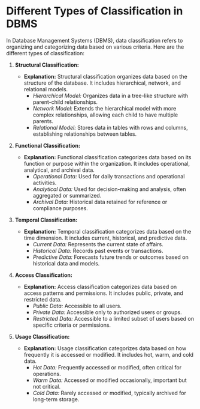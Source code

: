 # Different Types of Classification in DBMS

In Database Management Systems (DBMS), data classification refers to organizing and categorizing data based on various criteria. Here are the different types of classification:

1. **Structural Classification:**

   - **Explanation:** Structural classification organizes data based on the structure of the database. It includes hierarchical, network, and relational models.
     - _Hierarchical Model:_ Organizes data in a tree-like structure with parent-child relationships.
     - _Network Model:_ Extends the hierarchical model with more complex relationships, allowing each child to have multiple parents.
     - _Relational Model:_ Stores data in tables with rows and columns, establishing relationships between tables.

2. **Functional Classification:**

   - **Explanation:** Functional classification categorizes data based on its function or purpose within the organization. It includes operational, analytical, and archival data.
     - _Operational Data:_ Used for daily transactions and operational activities.
     - _Analytical Data:_ Used for decision-making and analysis, often aggregated or summarized.
     - _Archival Data:_ Historical data retained for reference or compliance purposes.

3. **Temporal Classification:**

   - **Explanation:** Temporal classification categorizes data based on the time dimension. It includes current, historical, and predictive data.
     - _Current Data:_ Represents the current state of affairs.
     - _Historical Data:_ Records past events or transactions.
     - _Predictive Data:_ Forecasts future trends or outcomes based on historical data and models.

4. **Access Classification:**

   - **Explanation:** Access classification categorizes data based on access patterns and permissions. It includes public, private, and restricted data.
     - _Public Data:_ Accessible to all users.
     - _Private Data:_ Accessible only to authorized users or groups.
     - _Restricted Data:_ Accessible to a limited subset of users based on specific criteria or permissions.

5. **Usage Classification:**
   - **Explanation:** Usage classification categorizes data based on how frequently it is accessed or modified. It includes hot, warm, and cold data.
     - _Hot Data:_ Frequently accessed or modified, often critical for operations.
     - _Warm Data:_ Accessed or modified occasionally, important but not critical.
     - _Cold Data:_ Rarely accessed or modified, typically archived for long-term storage.
